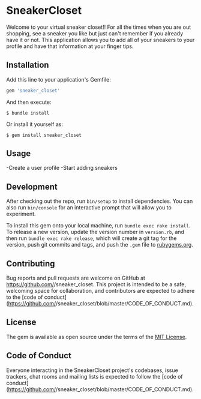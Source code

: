 # SneakerCloset

Welcome to your virtual sneaker closet!!
For all the times when you are out shopping, see a sneaker you like but just can't remember if you already have it or not. This application allows you to add all of your sneakers to your profile and have that information at your finger tips.

## Installation

Add this line to your application's Gemfile:

```ruby
gem 'sneaker_closet'
```

And then execute:

    $ bundle install

Or install it yourself as:

    $ gem install sneaker_closet

## Usage

-Create a user profile
-Start adding sneakers

## Development

After checking out the repo, run `bin/setup` to install dependencies. You can also run `bin/console` for an interactive prompt that will allow you to experiment.

To install this gem onto your local machine, run `bundle exec rake install`. To release a new version, update the version number in `version.rb`, and then run `bundle exec rake release`, which will create a git tag for the version, push git commits and tags, and push the `.gem` file to [rubygems.org](https://rubygems.org).

## Contributing

Bug reports and pull requests are welcome on GitHub at https://github.com/<github username>/sneaker_closet. This project is intended to be a safe, welcoming space for collaboration, and contributors are expected to adhere to the [code of conduct](https://github.com/<github username>/sneaker_closet/blob/master/CODE_OF_CONDUCT.md).


## License

The gem is available as open source under the terms of the [MIT License](https://opensource.org/licenses/MIT).

## Code of Conduct

Everyone interacting in the SneakerCloset project's codebases, issue trackers, chat rooms and mailing lists is expected to follow the [code of conduct](https://github.com/<github username>/sneaker_closet/blob/master/CODE_OF_CONDUCT.md).
